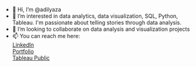 - 👋 Hi, I’m @adilyaza
- 👀 I’m interested in data analytics, data visualization, SQL, Python, Tableau. I'm passionate about telling stories through data analysis.
- 💞️ I’m looking to collaborate on data analysis and visualization projects
- 📫 You can reach me here:  
    [LinkedIn](https://www.linkedin.com/in/adilya-zaripova/)  
    [Portfolio](https://www.datascienceportfol.io/adilyaza)  
    [Tableau Public](https://public.tableau.com/app/profile/adilyaz)  
  

<!---
adilyaza/adilyaza is a ✨ special ✨ repository because its `README.md` (this file) appears on your GitHub profile.
You can click the Preview link to take a look at your changes.
--->
